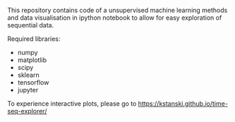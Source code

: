 This repository contains code of a unsupervised machine learning methods and data visualisation in ipython notebook to allow for easy exploration of sequential data.


Required libraries:
* numpy
* matplotlib
* scipy
* sklearn
* tensorflow
* jupyter

To experience interactive plots, please go to
https://kstanski.github.io/time-seq-explorer/
